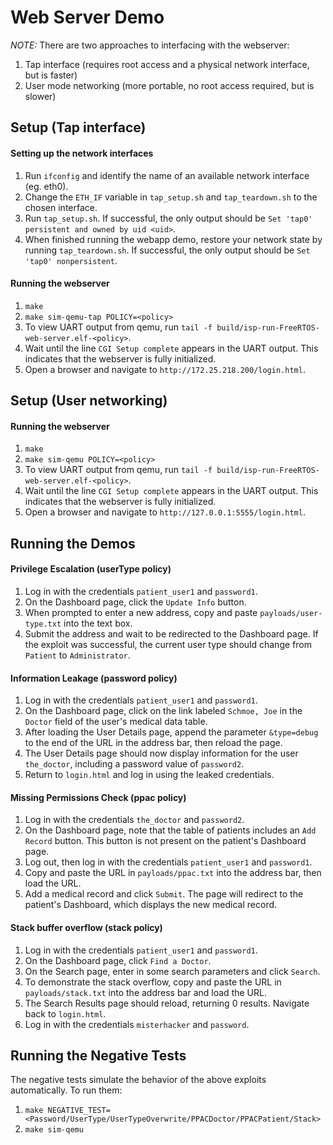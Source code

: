 # Web Server Demo

*NOTE:* There are two approaches to interfacing with the webserver:
1. Tap interface (requires root access and a physical network interface, but is faster)
2. User mode networking (more portable, no root access required, but is slower)

## Setup (Tap interface)

#### Setting up the network interfaces

1. Run `ifconfig` and identify the name of an available network interface (eg. eth0).
2. Change the `ETH_IF` variable in `tap_setup.sh` and `tap_teardown.sh` to the chosen interface.
3. Run `tap_setup.sh`. If successful, the only output should be `Set 'tap0' persistent and owned by uid <uid>`.
4. When finished running the webapp demo, restore your network state by running `tap_teardown.sh`. If successful, the only output should be `Set 'tap0' nonpersistent`.

#### Running the webserver
1. `make`
2. `make sim-qemu-tap POLICY=<policy>`
3. To view UART output from qemu, run `tail -f build/isp-run-FreeRTOS-web-server.elf-<policy>`.
4. Wait until the line `CGI Setup complete` appears in the UART output. This indicates that the webserver is fully initialized.
5. Open a browser and navigate to `http://172.25.218.200/login.html`.

## Setup (User networking)

#### Running the webserver
1. `make`
2. `make sim-qemu POLICY=<policy>`
3. To view UART output from qemu, run `tail -f build/isp-run-FreeRTOS-web-server.elf-<policy>`.
4. Wait until the line `CGI Setup complete` appears in the UART output. This indicates that the webserver is fully initialized.
5. Open a browser and navigate to `http://127.0.0.1:5555/login.html`.

## Running the Demos

#### Privilege Escalation (userType policy)
1. Log in with the credentials `patient_user1` and `password1`.
2. On the Dashboard page, click the `Update Info` button.
3. When prompted to enter a new address, copy and paste `payloads/user-type.txt` into the text box.
4. Submit the address and wait to be redirected to the Dashboard page. If the exploit was successful, the current user type should change from `Patient` to `Administrator`.

#### Information Leakage (password policy)
1. Log in with the credentials `patient_user1` and `password1`.
2. On the Dashboard page, click on the link labeled `Schmoe, Joe` in the `Doctor` field of the user's medical data table.
3. After loading the User Details page, append the parameter `&type=debug` to the end of the URL in the address bar, then reload the page.
4. The User Details page should now display information for the user `the_doctor`, including a password value of `password2`.
5. Return to `login.html` and log in using the leaked credentials.

#### Missing Permissions Check (ppac policy)
1. Log in with the credentials `the_doctor` and `password2`.
2. On the Dashboard page, note that the table of patients includes an `Add Record` button. This button is not present on the patient's Dashboard page.
3. Log out, then log in with the credentials `patient_user1` and `password1`.
4. Copy and paste the URL in `payloads/ppac.txt` into the address bar, then load the URL.
5. Add a medical record and click `Submit`. The page will redirect to the patient's Dashboard, which displays the new medical record.

#### Stack buffer overflow (stack policy)
1. Log in with the credentials `patient_user1` and `password1`.
2. On the Dashboard page, click `Find a Doctor`.
3. On the Search page, enter in some search parameters and click `Search`.
4. To demonstrate the stack overflow, copy and paste the URL in `payloads/stack.txt` into the address bar and load the URL.
5. The Search Results page should reload, returning 0 results. Navigate back to `login.html`.
6. Log in with the credentials `misterhacker` and `password`.

## Running the Negative Tests

The negative tests simulate the behavior of the above exploits automatically. To run them:

1. `make NEGATIVE_TEST=<Password/UserType/UserTypeOverwrite/PPACDoctor/PPACPatient/Stack>`
2. `make sim-qemu`
